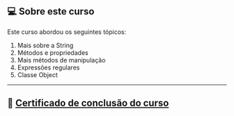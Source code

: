 ## 💻 Sobre este curso

Este curso abordou os seguintes tópicos:

1. Mais sobre a String
2. Métodos e propriedades
3. Mais métodos de manipulação
4. Expressões regulares
5. Classe Object

------

## 📰 <a href="https://unibb.alura.com.br/certificate/e670b512-0a67-43e0-bc97-f1fa0584dcc5">Certificado de conclusão do curso</a>

